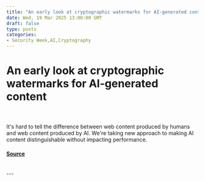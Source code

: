 ```yaml
---
title: "An early look at cryptographic watermarks for AI-generated content"
date: Wed, 19 Mar 2025 13:00:00 GMT
draft: false
type: posts
categories: 
- Security Week,AI,Cryptography
---
```

# An early look at cryptographic watermarks for AI-generated content

<br/>

<br/>
It's hard to tell the difference between web content produced by humans and web content produced by AI. We're taking new approach to making AI content distinguishable without impacting performance.

#### [Source](https://blog.cloudflare.com/an-early-look-at-cryptographic-watermarks-for-ai-generated-content/)

<br/>
---
